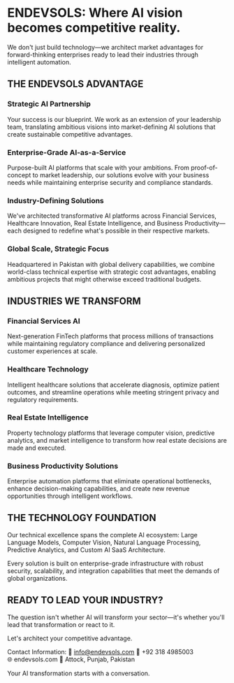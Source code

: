
<!--
## Hi there 👋

**Here are some ideas to get you started:**

🙋‍♀️ A short introduction - what is your organization all about?
🌈 Contribution guidelines - how can the community get involved?
👩‍💻 Useful resources - where can the community find your docs? Is there anything else the community should know?
🍿 Fun facts - what does your team eat for breakfast?
🧙 Remember, you can do mighty things with the power of [Markdown](https://docs.github.com/github/writing-on-github/getting-started-with-writing-and-formatting-on-github/basic-writing-and-formatting-syntax)
-->

# ENDEVSOLS: Where AI vision becomes competitive reality.

We don't just build technology—we architect market advantages for forward-thinking enterprises ready to lead their industries through intelligent automation.

## THE ENDEVSOLS ADVANTAGE

### Strategic AI Partnership
Your success is our blueprint. We work as an extension of your leadership team, translating ambitious visions into market-defining AI solutions that create sustainable competitive advantages.

### Enterprise-Grade AI-as-a-Service
Purpose-built AI platforms that scale with your ambitions. From proof-of-concept to market leadership, our solutions evolve with your business needs while maintaining enterprise security and compliance standards.

### Industry-Defining Solutions
We've architected transformative AI platforms across Financial Services, Healthcare Innovation, Real Estate Intelligence, and Business Productivity—each designed to redefine what's possible in their respective markets.

### Global Scale, Strategic Focus
Headquartered in Pakistan with global delivery capabilities, we combine world-class technical expertise with strategic cost advantages, enabling ambitious projects that might otherwise exceed traditional budgets.

## INDUSTRIES WE TRANSFORM

### Financial Services AI
Next-generation FinTech platforms that process millions of transactions while maintaining regulatory compliance and delivering personalized customer experiences at scale.

### Healthcare Technology
Intelligent healthcare solutions that accelerate diagnosis, optimize patient outcomes, and streamline operations while meeting stringent privacy and regulatory requirements.

### Real Estate Intelligence
Property technology platforms that leverage computer vision, predictive analytics, and market intelligence to transform how real estate decisions are made and executed.

### Business Productivity Solutions
Enterprise automation platforms that eliminate operational bottlenecks, enhance decision-making capabilities, and create new revenue opportunities through intelligent workflows.

## THE TECHNOLOGY FOUNDATION

Our technical excellence spans the complete AI ecosystem: Large Language Models, Computer Vision, Natural Language Processing, Predictive Analytics, and Custom AI SaaS Architecture.

Every solution is built on enterprise-grade infrastructure with robust security, scalability, and integration capabilities that meet the demands of global organizations.

## READY TO LEAD YOUR INDUSTRY?

The question isn't whether AI will transform your sector—it's whether you'll lead that transformation or react to it.

Let's architect your competitive advantage.

Contact Information:
📧 info@endevsols.com
📱 +92 318 4985003  
🌐 endevsols.com
📍 Attock, Punjab, Pakistan

Your AI transformation starts with a conversation.


